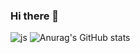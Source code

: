 ### Hi there 👋
![js](https://img.shields.io/badge/Flutter-02569B?style=for-the-badge&logo=flutter&logoColor=white)
![Anurag's GitHub stats](https://github-readme-stats.vercel.app/api?username=sungheeyoon&show_icons=true&theme=00000000)
